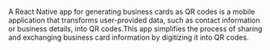 A React Native app for generating business cards as QR codes is a mobile application that transforms user-provided data, such as contact information or business details, into QR codes.This app simplifies the process of sharing and exchanging business card information by digitizing it into QR codes.
